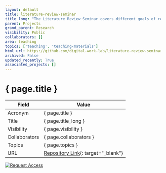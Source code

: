 ```yaml
---
layout: default
title: literature-review-seminar
title_long: "The Literature Review Seminar covers different goals of reviews, the steps of the process, qualities, and tools."
parent: Projects
grand_parent: Research
visibility: Public
collaborators: []
area: teaching
topics: ['teaching', 'teaching-materials']
html_url: https://github.com/digital-work-lab/literature-review-seminar
archived: False
updated_recently: True
associated_projects: []
---
```


# { page.title }

Field               | Value
------------------- | ----------------------------------
Acronym             | { page.title }
Title               | { page.title_long }
Visibility          | { page.visibility }
Collaborators       | { page.collaborators }
Topics              | { page.topics }
URL                 | [Repository Link](https://github.com/digital-work-lab/literature-review-seminar){: target="_blank"}

[![Request Access](https://img.shields.io/badge/Request-Access-blue?style=for-the-badge)](https://github.com/digital-work-lab/literature-review-seminar/issues/new?assignees=geritwagner&labels=access+request&template=request-repo-access.md&title=%5BAccess+Request%5D+Request+for+access+to+repository)

